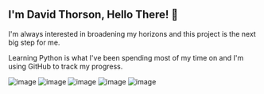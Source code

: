## I'm David Thorson, Hello There! 👋

<!--
**DThorsonP/DThorsonP** is a ✨ _special_ ✨ repository because its `README.md` (this file) appears on your GitHub profile.

Here are some ideas to get you started:

- 🔭 I’m currently working on ...
- 🌱 I’m currently learning ...
- 👯 I’m looking to collaborate on ...
- 🤔 I’m looking for help with ...
- 💬 Ask me about ...
- 📫 How to reach me: ...
- 😄 Pronouns: ...
- ⚡ Fun fact: ...
-->

I'm always interested in broadening my horizons and this project is the next big step for me.

Learning Python is what I've been spending most of my time on and I'm using GitHub to track my progress.

![image](https://github.com/user-attachments/assets/f8d05c1b-e03b-42fe-b23e-d0a865d7567b)
![image](https://github.com/user-attachments/assets/f44894a3-477c-4606-b512-37a3d1d53267)
![image](https://github.com/user-attachments/assets/14ecb7f6-0e5c-4e4a-8c1f-21f3999391b9)
![image](https://github.com/user-attachments/assets/b13061fd-fedd-4037-a453-957e6bd39a40)
![image](https://github.com/user-attachments/assets/42273e0d-b7c9-4fc6-b092-cbd13c4ba6f0)

